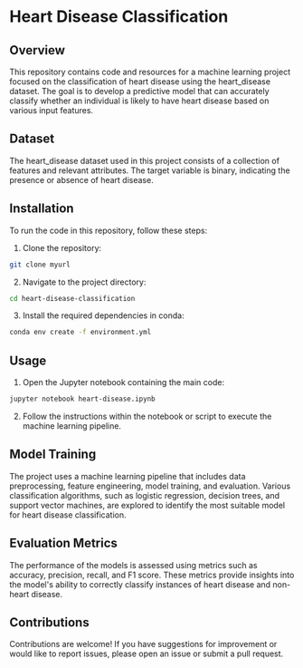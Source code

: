 # Heart Disease Classification

## Overview

This repository contains code and resources for a machine learning project focused on the classification of heart disease using the heart_disease dataset. The goal is to develop a predictive model that can accurately classify whether an individual is likely to have heart disease based on various input features.

## Dataset

The heart_disease dataset used in this project consists of a collection of features and relevant attributes. The target variable is binary, indicating the presence or absence of heart disease.

## Installation

To run the code in this repository, follow these steps:

1. Clone the repository:

```bash
git clone myurl
```

2. Navigate to the project directory:

```bash
cd heart-disease-classification
```

3. Install the required dependencies in conda:

```bash
conda env create -f environment.yml
```

## Usage

1. Open the Jupyter notebook containing the main code:

```bash
jupyter notebook heart-disease.ipynb
```

2. Follow the instructions within the notebook or script to execute the machine learning pipeline.

## Model Training

The project uses a machine learning pipeline that includes data preprocessing, feature engineering, model training, and evaluation. Various classification algorithms, such as logistic regression, decision trees, and support vector machines, are explored to identify the most suitable model for heart disease classification.

## Evaluation Metrics

The performance of the models is assessed using metrics such as accuracy, precision, recall, and F1 score. These metrics provide insights into the model's ability to correctly classify instances of heart disease and non-heart disease.

## Contributions

Contributions are welcome! If you have suggestions for improvement or would like to report issues, please open an issue or submit a pull request.
